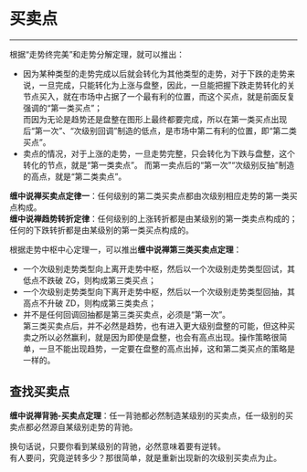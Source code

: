 # 买卖点

---

根据“走势终完美”和走势分解定理，就可以推出：
- 因为某种类型的走势完成以后就会转化为其他类型的走势，对于下跌的走势来说，一旦完成，只能转化为上涨与盘整，因此，一旦能把握下跌走势转化的关节点买入，就在市场中占据了一个最有利的位置，而这个买点，就是前面反复强调的“第一类买点”；  
而因为无论是趋势还是盘整在图形上最终都要完成，所以在第一类买点出现后“第一次”、“次级别回调”制造的低点，是市场中第二有利的位置，即“第二类买点”。  
- 卖点的情况，对于上涨的走势，一旦走势完整，只会转化为下跌与盘整，这个转化的节点，就是“第一类卖点”。
而第一卖点后的“第一次”“次级别反抽”制造的高点，就是“第二类卖点”。

**缠中说禅买卖点定律一**：任何级别的第二类买卖点都由次级别相应走势的第一类买点构成。  
**缠中说禅趋势转折定律**：任何级别的上涨转折都是由某级别的第一类卖点构成的；任何的下跌转折都是由某级别的第一类买点构成的。  

根据走势中枢中心定理一，可以推出**缠中说禅第三类买卖点定理**：
- 一个次级别走势类型向上离开走势中枢，然后以一个次级别走势类型回试，其低点不跌破 ZG，则构成第三类买点；  
- 一个次级别走势类型向下离开走势中枢，然后以一个次级别走势类型回抽，其高点不升破 ZD，则构成第三类卖点；  
- 并不是任何回调回抽都是第三类买卖点，必须是“第一次”。  
第三类买卖点后，并不必然是趋势，也有进入更大级别盘整的可能，但这种买卖之所以必然赢利，就是因为即使是盘整，也会有高点出现。操作策略很简单，一旦不能出现趋势，一定要在盘整的高点出掉，这和第二类买点的策略是一样的。  


## 查找买卖点
**缠中说禅背驰-买卖点定理**：任一背驰都必然制造某级别的买卖点，任一级别的买卖点都必然源自某级别走势的背驰。  

换句话说，只要你看到某级别的背驰，必然意味着要有逆转。  
有人要问，究竟逆转多少？那很简单，就是重新出现新的次级别买卖点为止。  